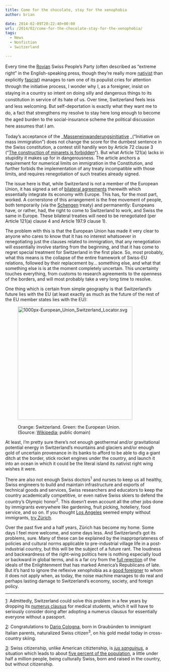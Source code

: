 ```yaml
---
title: Come for the chocolate, stay for the xenophobia
author: brian

date: 2014-02-09T20:22:40+00:00
url: /2014/02/come-for-the-chocolate-stay-for-the-xenophobia/
tags:
  - News
  - Nonfiction
  - Switzerland

---
```

<span style="line-height: 1.5;">Every time the <a href="http://open.salon.com/blog/lost_in_berlin/2010/01/14/the_swiss_right_identifies_a_new_scapegoat_-_germans">Rovian</a> Swiss People&#8217;s Party (often described as &#8220;extreme right&#8221; in the English-speaking press, though they&#8217;re really more <a href="http://en.wikipedia.org/wiki/Far_right_in_Switzerland">nativist</a> than explicitly <a href="http://en.wikipedia.org/wiki/Partei_National_Orientierter_Schweizer">fascist</a>) manages to ram one of its populist cries for attention through the initiative process, I wonder why I, as a foreigner, insist on staying in a country so</span><span style="line-height: 1.5;"> intent on doing silly and dangerous things to its constitution in service of its hate of us. Over time, Switzerland feels less and less welcoming. But </span><span style="line-height: 1.5;">self-deportation is </span><span style="line-height: 1.5;">exactly what they want me to do, a fact that strengthens my resolve to stay here long enough to become the aged burden to the social-insurance scheme the political discussion here assumes that I am.<!--more--></span>

Today&#8217;s acceptance of the _[Masseneinwanderungsinitiative][1] _(&#8220;Initiative on mass immigration&#8221;) does not change the score for the dumbest sentence in the Swiss constitution, a contest still handily won by Article 72 clause 3 (&#8220;[The construction of minarets is forbidden][2]&#8220;). But what Article 121(a) lacks in stupidity it makes up for in dangerousness. The article anchors a requirement for numerical limits on immigration in the Constitution, and further forbids the implementation of any treaty incompatible with those limits, and requires renegotiation of such treaties already signed.

The issue here is that, while Switzerland is not a member of the European Union, it has signed a set of [bilateral agreements][3] therewith which essentially integrate its economy with Europe. This has, for the most part, worked. A cornerstone of this arrangement is the free movement of people, both temporarily (via the [Schengen][4] treaty) and permanently: Europeans have, or rather, had, the right to come to Switzerland to work, and Swiss the same in Europe. These bilateral treaties will need to be renegotiated (per Article 121(a) clause 4 and Article 197.9 clause 1).

The problem with this is that the European Union has made it very clear to anyone who cares to know that it has no interest whatsoever in renegotiating just the clauses related to immigration, that any renegotiation will essentially involve starting from the beginning, and that it has come to regret special treatment for Switzerland in the first place. So, most probably, what this means is the collapse of the entire framework of Swiss-EU relations, followed by their replacement by&#8230; something else, and what that something else is is at the moment completely uncertain. This uncertainty touches everything, from customs to research agreements to the openness of the borders, and will most probably take a very long time to resolve.

One thing which is certain from simple geography is that Switzerland&#8217;s future lies with the EU (at least exactly as much as the future of the rest of the EU member states lies with the EU):<figure id="attachment_1008" style="width: 364px" class="wp-caption aligncenter">

[<img class="size-full wp-image-1008 " alt="1000px-European_Union_Switzerland_Locator.svg" src="/wp/2014/02/1000px-European_Union_Switzerland_Locator.svg_.png" width="364" height="360" />][5]<figcaption class="wp-caption-text">Orange: Switzerland. Green: the European Union. (Source: [Wikipedia][6]; public domain)</figcaption></figure> 

At least, I&#8217;m pretty sure there&#8217;s not enough geothermal and/or gravitational potential energy in Switzerland&#8217;s mountains and glaciers and/or enough gold of uncertain provenance in its banks to afford to be able to dig a giant ditch at the border, stick rocket engines under the country, and launch it into an ocean in which it could be the literal island its nativist right wing wishes it were.

There are also not enough Swiss doctors<sup>1</sup> and nurses to keep us all healthy, Swiss engineers to build and maintain infrastructure and exports of technical goods and services, Swiss researchers and educators to keep the country academically competitive, or even native Swiss skiers to defend the country&#8217;s Olympic honor<sup>2</sup>. This doesn&#8217;t even account all the other jobs done by immigrants everywhere like gardening, fruit picking, hoteliery, food service, and so on. If you thought [Los Angeles][7] seemed empty without immigrants, [try Zürich][8].

Over the past five and a half years, Zürich has become my home. Some days I feel more welcome, and some days less. And Switzerland&#8217;s got its problems, sure. Many of these can be explained by the inappropriateness of policies and cultural norms applicable to pre-industrial village life in a post-industrial country, but this will be the subject of a future rant. The loudness and backwardness of the right-wing politics here is nothing especially loud or backward in global terms, and is a far cry from the [full rejection][9] of the ideals of the Enlightenment that has marked America&#8217;s Republicans of late. But it&#8217;s hard to ignore the reflexive xenophobia as a [good foreigner][10] to whom it does not apply when, as today, the noise machine manages to do real and perhaps lasting damage to Switzerland&#8217;s economy, society, and foreign policy.

* * *

[1]: Admittedly, Switzerland could solve this problem in a few years by dropping its [numerus clausus][11] for medical students, which it will have to seriously consider doing after adopting a numerus clausus for essentially everyone without a passport.

[2]: Congratulations to [Dario Cologna][12], born in Graubünden to immigrant Italian parents, naturalized Swiss citizen<sup>3</sup>, on his gold medal today in cross-country skiing.

[3]: Swiss citizenship, unlike American citiztenship, is _[jus sanguinus][13],_ a situation which leads to about [five percent of the population][14], a little under half a million people, being culturally Swiss, born and raised in the country, but without citizenship.

 [1]: http://de.wikipedia.org/wiki/Eidgen%C3%B6ssische_Volksinitiative_%C2%ABGegen_Masseneinwanderung%C2%BB
 [2]: http://www.metafilter.com/87041/On-Architectural-Criticism
 [3]: http://en.wikipedia.org/wiki/Switzerland%E2%80%93European_Union_relations
 [4]: http://en.wikipedia.org/wiki/Schengen_Agreement
 [5]: /wp/2014/02/1000px-European_Union_Switzerland_Locator.svg_.png
 [6]: http://en.wikipedia.org/wiki/File:European_Union_Switzerland_Locator.svg
 [7]: http://en.wikipedia.org/wiki/A_Day_Without_a_Mexican
 [8]: https://www.stadt-zuerich.ch/prd/de/index/statistik/bevoelkerung/bevoelkerungsstand.secure.html
 [9]: https://trammell.ch/2012/10/four-more-years-in-switzerland/
 [10]: https://trammell.ch/2011/02/the-problem-with-the-peoples-party/
 [11]: http://en.wikipedia.org/wiki/Numerus_clausus#Numerus_clausus_in_Switzerland
 [12]: http://www.nzz.ch/aktuell/sport/uebersicht/der-grenzgaenger-1.9607367
 [13]: http://en.wikipedia.org/wiki/Swiss_nationality_law
 [14]: http://www.bfs.admin.ch/bfs/portal/en/index/themen/01/07/blank/key/04.html